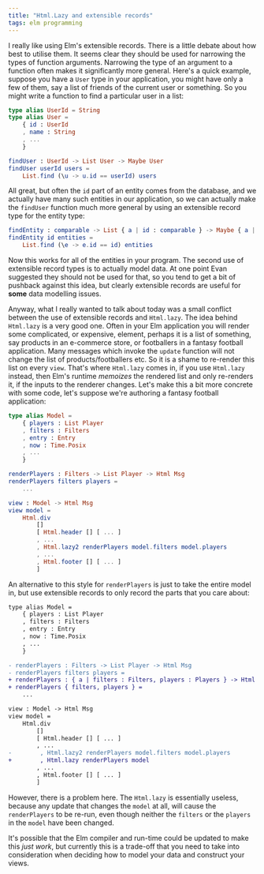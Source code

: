 ```yaml
---
title: "Html.Lazy and extensible records"
tags: elm programming
---
```


I really like using Elm's extensible records. There is a little debate about how best to utilise them. It seems clear they should be used for narrowing the types of function arguments. Narrowing the type of an argument to a function often makes it significantly more general. Here's a quick example, suppose you have a `User` type in your application, you might have only a few of them, say a list of friends of the current user or something. So you might write a function to find a particular user in a list:

```elm
type alias UserId = String
type alias User =
    { id : UserId
    , name : String
    , ...
    }

findUser : UserId -> List User -> Maybe User
findUser userId users =
    List.find (\u -> u.id == userId) users
```

All great, but often the `id` part of an entity comes from the database, and we actually have many such entities in our application, so we can actually make the `findUser` function much more general by using an extensible record type for the entity type:


```elm
findEntity : comparable -> List { a | id : comparable } -> Maybe { a | id : comparable }
findEntity id entities =
    List.find (\e -> e.id == id) entities
```

Now this works for all of the entities in your program. The second use of extensible record types is to actually model data. At one point Evan suggested they should not be used for that, so you tend to get a bit of pushback against this idea, but clearly extensible records are useful for **some** data modelling issues.

Anyway, what I really wanted to talk about today was a small conflict between the use of extensible records and `Html.lazy`. The idea behind `Html.lazy` is a very good one. Often in your Elm application you will render some complicated, or expensive, element, perhaps it is a list of something, say products in an e-commerce store, or footballers in a fantasy football application. Many messages which invoke the `update` function will not change the list of products/footballers etc. So it is a shame to re-render this list on every `view`. That's where `Html.lazy` comes in, if you use `Html.lazy` instead, then Elm's runtime *memoizes* the rendered list and only re-renders it, if the inputs to the renderer changes. Let's make this a bit more concrete with some code, let's suppose we're authoring a fantasy football application:

```elm
type alias Model =
    { players : List Player
    , filters : Filters
    , entry : Entry
    , now : Time.Posix
    , ...
    }

renderPlayers : Filters -> List Player -> Html Msg
renderPlayers filters players =
    ...

view : Model -> Html Msg
view model =
    Html.div
        []
        [ Html.header [] [ ... ]
        , ...
        , Html.lazy2 renderPlayers model.filters model.players
        , ...
        , Html.footer [] [ ... ]
        ]
```

An alternative to this style for `renderPlayers` is just to take the entire model in, but use extensible records to only record the parts that you care about:


```diff
type alias Model =
    { players : List Player
    , filters : Filters
    , entry : Entry
    , now : Time.Posix
    , ...
    }

- renderPlayers : Filters -> List Player -> Html Msg
- renderPlayers filters players =
+ renderPlayers : { a | filters : Filters, players : Players } -> Html Msg
+ renderPlayers { filters, players } =
    ...

view : Model -> Html Msg
view model =
    Html.div
        []
        [ Html.header [] [ ... ]
        , ...
-        , Html.lazy2 renderPlayers model.filters model.players
+        , Html.lazy renderPlayers model 
        , ...
        , Html.footer [] [ ... ]
        ]
```

However, there is a problem here. The `Html.lazy` is essentially useless, because any update that changes the `model` at all, will cause the `renderPlayers` to be re-run, even though neither the `filters` or the `players` in the `model` have been changed.

It's possible that the Elm compiler and run-time could be updated to make this *just work*, but currently this is a trade-off that you need to take into consideration when deciding how to model your data and construct your views.
